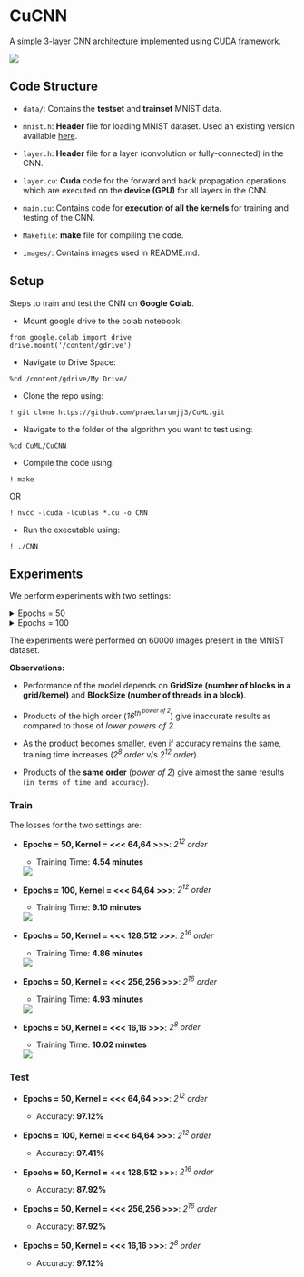 # CuCNN

A simple 3-layer CNN architecture implemented using CUDA framework.

<img src='images/cucnn.png' style="max-width:100%">

## Code Structure

- `data/`: Contains the **testset** and **trainset** MNIST data.

- `mnist.h`: **Header** file for loading MNIST dataset. Used an existing version available [here](https://github.com/projectgalateia/mnist).

- `layer.h`: **Header** file for a layer (convolution or fully-connected) in the CNN.

- `layer.cu`: **Cuda** code for the forward and back propagation operations which are executed on the **device (GPU)** for all layers in the CNN.

- `main.cu`: Contains code for **execution of all the kernels** for training and testing of the CNN.

- `Makefile`: **make** file for compiling the code.

- `images/`: Contains images used in README.md.

## Setup

Steps to train and test the CNN on **Google Colab**.

- Mount google drive to the colab notebook:

```
from google.colab import drive
drive.mount('/content/gdrive')
```
- Navigate to Drive Space:
```
%cd /content/gdrive/My Drive/
```

- Clone the repo using:
```
! git clone https://github.com/praeclarumjj3/CuML.git
```

- Navigate to the folder of the algorithm you want to test using:
```
%cd CuML/CuCNN
```

- Compile the code using:

```
! make
```
OR
```
! nvcc -lcuda -lcublas *.cu -o CNN
```

- Run the executable using:
```
! ./CNN 
```
## Experiments

We perform experiments with two settings:

<details>
  <summary>
    Epochs = 50
  </summary>
  Total Training Time : 272.405225 seconds (4.54 minutes),
  
  Test Accuracy: 97.12%
</details>

<details>
  <summary>
    Epochs = 100
  </summary>
  Total Training Time : 546.414189 seconds (9.1 minutes),
  
  Test Accuracy: 97.41%
</details>

The experiments were performed on 60000 images present in the MNIST dataset.

**Observations:**

- Performance of the model depends on **GridSize (number of blocks in a grid/kernel)** and **BlockSize (number of threads in a block)**. 

- Products of the high order (*16<sup>th<sup> power of 2*) give inaccurate results as compared to those of *lower powers of 2*.

- As the product becomes smaller, even if accuracy remains the same, training time increases (*2<sup>8</sup> order* v/s *2<sup>12</sup> order*).

- Products of the **same order** (*power of 2*) give almost the same results (`in terms of time and accuracy`).

### Train

The losses for the two settings are:

- **Epochs = 50, Kernel = <<< 64,64 >>>**: *2<sup>12</sup> order*
    
    - Training Time: **4.54 minutes**

    <img src='images/train_50.png' style="max-width:100%">

- **Epochs = 100, Kernel = <<< 64,64 >>>**: *2<sup>12</sup> order*
    
    - Training Time: **9.10 minutes**

    <img src='images/train_100.png' style="max-width:100%">

- **Epochs = 50, Kernel = <<< 128,512 >>>**: *2<sup>16</sup> order*
    
    - Training Time: **4.86 minutes**

    <img src='images/2_16.png' style="max-width:100%">

- **Epochs = 50, Kernel = <<< 256,256 >>>**: *2<sup>16</sup> order*
    
    - Training Time: **4.93 minutes**

    <img src='images/2_16_2.png' style="max-width:100%">

- **Epochs = 50, Kernel = <<< 16,16 >>>**: *2<sup>8</sup> order*
    
    - Training Time: **10.02 minutes**

    <img src='images/2_8.png' style="max-width:100%">

### Test

- **Epochs = 50, Kernel = <<< 64,64 >>>**: *2<sup>12</sup> order*
    
    - Accuracy: **97.12%**


- **Epochs = 100, Kernel = <<< 64,64 >>>**: *2<sup>12</sup> order*
    
    - Accuracy: **97.41%**

- **Epochs = 50, Kernel = <<< 128,512 >>>**: *2<sup>16</sup> order*
    
    - Accuracy: **87.92%**

- **Epochs = 50, Kernel = <<< 256,256 >>>**: *2<sup>16</sup> order*
    
    - Accuracy: **87.92%**

- **Epochs = 50, Kernel = <<< 16,16 >>>**: *2<sup>8</sup> order*
    
    - Accuracy: **97.12%**
